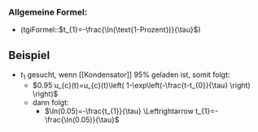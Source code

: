 ### Allgemeine Formel:
- (tgiFormel::$t_{1}=-\frac{\ln(\text{1-Prozent})}{\tau}$)

## Beispiel
- $t_{1}$ gesucht, wenn [[Kondensator]] 95% geladen ist, somit folgt:
	- $0.95 u_{c}(t)=u_{c}(t)\left( 1-\exp\left(-\frac{t-t_{0}}{\tau} \right) \right)$
	- dann folgt:
		- $\ln(0.05)=-\frac{t_{1}}{\tau} \Leftrightarrow t_{1}=-\frac{\ln(0.05)}{\tau}$
